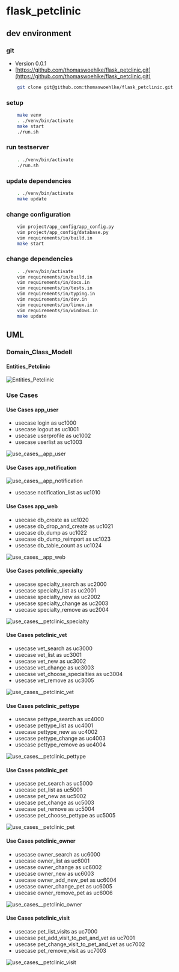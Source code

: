 # flask_petclinic

## dev environment

### git
* Version 0.0.1
* [https://github.com/thomaswoehlke/flask_petclinic.git](https://github.com/thomaswoehlke/flask_petclinic.git)

````bash
    git clone git@github.com:thomaswoehlke/flask_petclinic.git
````

### setup

````bash
    make venv
    . ./venv/bin/activate
    make start
    ./run.sh
````

### run testserver

````bash
    . ./venv/bin/activate
    ./run.sh
````

### update dependencies

````bash
    . ./venv/bin/activate
    make update
 ````

### change configuration

````bash
    vim project/app_config/app_config.py
    vim project/app_config/database.py
    vim requirements/in/build.in
    make start
````

### change dependencies

````bash
    . ./venv/bin/activate
    vim requirements/in/build.in
    vim requirements/in/docs.in
    vim requirements/in/tests.in
    vim requirements/in/typing.in
    vim requirements/in/dev.in
    vim requirements/in/linux.in
    vim requirements/in/windows.in
    make update
````

## UML

### Domain_Class_Modell

#### Entities_Petclinic

![Entities_Petclinic](docs/uml/Domain_Class_Modell__Entities_Petclinic.png "Entities_Petclinic")

### Use Cases

#### Use Cases app_user
* usecase login as uc1000
* usecase logout as uc1001
* usecase userprofile as uc1002
* usecase userlist as uc1003

![use_cases__app_user](docs/uml/use_cases__app_user.png "use_cases__app_user")

#### Use Cases app_notification

![use_cases__app_notification](docs/uml/use_cases__app_notification.png "use_cases__app_notification")
* usecase notification_list as uc1010

#### Use Cases app_web
* usecase db_create as uc1020
* usecase db_drop_and_create as uc1021
* usecase db_dump as uc1022
* usecase db_dump_reimport as uc1023
* usecase db_table_count as uc1024

![use_cases__app_web](docs/uml/use_cases__app_web.png "use_cases__app_web")

#### Use Cases petclinic_specialty
* usecase specialty_search as uc2000
* usecase specialty_list as uc2001
* usecase specialty_new as uc2002
* usecase specialty_change as uc2003
* usecase specialty_remove as uc2004

![use_cases__petclinic_specialty](docs/uml/use_cases__petclinic_specialty.png "use_cases__petclinic_specialty")

#### Use Cases petclinic_vet
* usecase vet_search as uc3000
* usecase vet_list as uc3001
* usecase vet_new as uc3002
* usecase vet_change as uc3003
* usecase vet_choose_specialties as uc3004
* usecase vet_remove as uc3005

![use_cases__petclinic_vet](docs/uml/use_cases__petclinic_vet.png "use_cases__petclinic_vet")

#### Use Cases petclinic_pettype
* usecase pettype_search as uc4000
* usecase pettype_list as uc4001
* usecase pettype_new as uc4002
* usecase pettype_change as uc4003
* usecase pettype_remove as uc4004

![use_cases__petclinic_pettype](docs/uml/use_cases__petclinic_pettype.png "use_cases__petclinic_pettype")

#### Use Cases petclinic_pet
* usecase pet_search as uc5000
* usecase pet_list as uc5001
* usecase pet_new as uc5002
* usecase pet_change as uc5003
* usecase pet_remove as uc5004
* usecase pet_choose_pettype as uc5005

![use_cases__petclinic_pet](docs/uml/use_cases__petclinic_pet.png "use_cases__petclinic_pet")

#### Use Cases petclinic_owner
* usecase owner_search as uc6000
* usecase owner_list as uc6001
* usecase owner_change as uc6002
* usecase owner_new as uc6003
* usecase owner_add_new_pet as uc6004
* usecase owner_change_pet as uc6005
* usecase owner_remove_pet as uc6006

![use_cases__petclinic_owner](docs/uml/use_cases__petclinic_owner.png "use_cases__petclinic_owner")

#### Use Cases petclinic_visit
* usecase pet_list_visits as uc7000
* usecase pet_add_visit_to_pet_and_vet as uc7001
* usecase pet_change_visit_to_pet_and_vet as uc7002
* usecase pet_remove_visit as uc7003

![use_cases__petclinic_visit](docs/uml/use_cases__petclinic_visit.png "use_cases__petclinic_visit")

